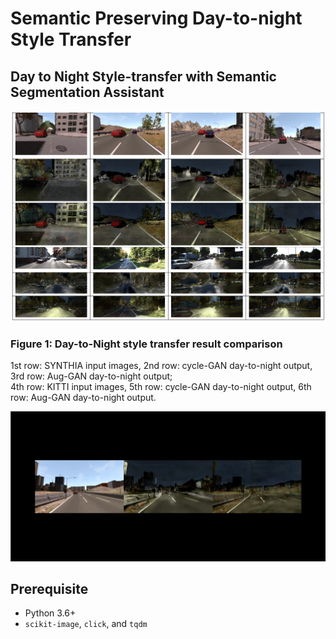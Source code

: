 # Semantic Preserving Day-to-night Style Transfer

## Day to Night Style-transfer with Semantic Segmentation Assistant

![auggan_testing_result](./doc/result.PNG)

### Figure 1: Day-to-Night style transfer result comparison
1st row: SYNTHIA input images, 2nd row: cycle-GAN day-to-night output, 3rd row: Aug-GAN day-to-night output; <br>
4th row: KITTI input images, 5th row: cycle-GAN day-to-night output, 6th row: Aug-GAN day-to-night output.

[![comparison video](./doc/comperison.JPG)](https://youtu.be/i6FIKnOSZw0)

## Prerequisite

- Python 3.6+
- `scikit-image`, `click`, and `tqdm`


